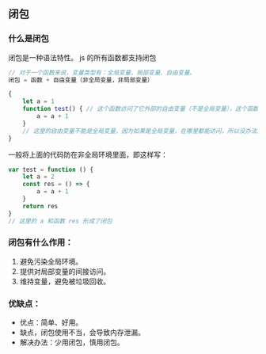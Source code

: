 ## 闭包

### 什么是闭包
闭包是一种语法特性。
js 的所有函数都支持闭包

```js
// 对于一个函数来说，变量类型有：全局变量、局部变量、自由变量。
闭包 = 函数 + 自由变量（非全局变量，非局部变量）
```

```js
{
    let a = 1
    function test() { // 这个函数访问了它外部的自由变量（不是全局变量），这个函数，和这个自由变量，就形成了一个闭包。
        a = a + 1
    }
    // 这里的自由变量不能是全局变量，因为如果是全局变量，在哪里都能访问，所以没办法区分是闭包提供的访问外部变量的能力，还是全局变量提供的能力。
}
```
一般将上面的代码防在非全局环境里面，即这样写：
```js
var test = function () {
    let a = 2
    const res = () => {
        a = a + 1
    }
    return res
}
// 这里的 a 和函数 res 形成了闭包
```

### 闭包有什么作用：
1. 避免污染全局环境。
2. 提供对局部变量的间接访问。
3. 维持变量，避免被垃圾回收。

### 优缺点：
+ 优点：简单、好用。
+ 缺点，闭包使用不当，会导致内存泄漏。
+ 解决办法：少用闭包，慎用闭包。